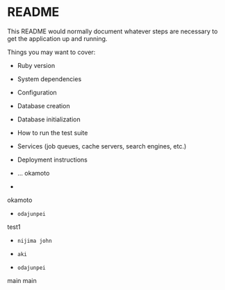 # README

This README would normally document whatever steps are necessary to get the
application up and running.

Things you may want to cover:

* Ruby version

* System dependencies

* Configuration

* Database creation

* Database initialization

* How to run the test suite

* Services (job queues, cache servers, search engines, etc.)

* Deployment instructions

* ...
okamoto
* 

okamoto



*     odajunpei
test1
*     nijima john 

*     aki
*     odajunpei
main
main
